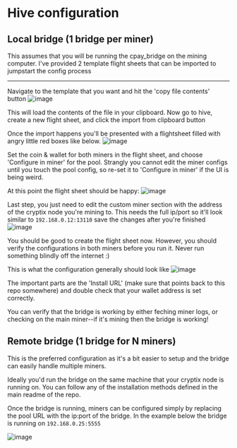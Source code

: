 # Hive configuration
## Local bridge (1 bridge per miner)
This assumes that you will be running the cpay_bridge on the mining computer. I've provided 2 template flight sheets that can be imported to jumpstart the config process 

---

Navigate to the template that you want and hit the 'copy file contents' button
![image](https://github.com/cryptix-network/cryptix-stratum-bridge-v3/assets/138370658/a72add34-0629-42dd-a3fc-4ff10cc7c89b)


This will load the contents of the file in your clipboard. Now go to hive, create a new flight sheet, and click the import from clipboard button


Once the import happens you'll be presented with a flightsheet filled with angry little red boxes like below.
![image](https://github.com/cryptix-network/cryptix-stratum-bridge-v3/assets/138370658/acd36eb5-eb2e-450d-81a8-b4e25fde005a)



 Set the coin & wallet for both miners in the flight sheet, and choose 'Configure in miner' for the pool. Strangly you cannot edit the miner configs until you touch the pool config, so re-set it to 'Configure in miner' if the UI is being weird. 
 
At this point the flight sheet should be happy:
![image](https://github.com/cryptix-network/cryptix-stratum-bridge-v3/assets/138370658/e9019889-dfb0-4378-91e0-513832896c65)


Last step, you just need to edit the custom miner section with the address of the cryptix node you're mining to. This needs the full ip/port so it'll look similar to `192.168.0.12:13110` save the changes after you're finished
![image](https://github.com/cryptix-network/cryptix-stratum-bridge-v3/assets/138370658/28c62e9e-47ed-418c-9558-dad54d417688)



You should be good to create the flight sheet now. However, you should verify the configurations in both miners before you run it. Never run something blindly off the internet :)

This is what the configuration generally should look like
![image](https://github.com/cryptix-network/cryptix-stratum-bridge-v3/assets/138370658/60092d7f-17c3-4ccb-b986-5c37e64249d5)



The important parts are the 'Install URL' (make sure that points back to this repo somewhere) and double check that your wallet address is set correctly. 

You can verify that the bridge is working by either feching miner logs, or checking on the main miner--if it's mining then the bridge is working!



## Remote bridge (1 bridge for N miners)
This is the preferred configuration as it's a bit easier to setup and the bridge can easily handle multiple miners.

Ideally you'd run the bridge on the same machine that your cryptix node is running on. You can follow any of the installation methods defined in the main readme of the repo.

Once the bridge is running, miners can be configured simply by replacing the pool URL with the ip:port of the bridge. In the example below the bridge is running on `192.168.0.25:5555`

![image](https://github.com/cryptix-network/cryptix-stratum-bridge-v3/assets/138370658/6756d318-76a2-4eec-b784-15db3dc6d02a)





